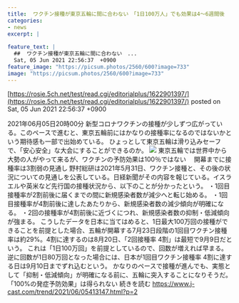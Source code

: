 ```yaml
---
title:  ワクチン接種が東京五輪に間に合わない　「1日100万人」でも効果は4〜6週間後  
categories:
- news
excerpt: |
  
feature_text: |
  ##  ワクチン接種が東京五輪に間に合わない　...
  Sat, 05 Jun 2021 22:56:37  +0900
feature_image: "https://picsum.photos/2560/600?image=733"
image: "https://picsum.photos/2560/600?image=733"
---
```


[https://rosie.5ch.net/test/read.cgi/editorialplus/1622901397/](https://rosie.5ch.net/test/read.cgi/editorialplus/1622901397/)
posted on Sat, 05 Jun 2021 22:56:37  +0900

<!--more-->

2021年06月05日20時00分 新型コロナワクチンの接種が少しずつ広がっている。このペースで進むと、東京五輪前にはかなりの接種率になるのではないかという期待感も一部で出始めている。 ひょっとして東京五輪は滑り込みセーフで、「安心安全」な大会にすることができるのか。 ![](https://www.j-cast.com/trend/assets_c/2021/06/trend_20210604143246-thumb-autox380-201709.jpg) 東京五輪では世界中から大勢の人がやって来るが、ワクチンの予防効果は100％ではない 　開幕までに接種率は3割弱の見通し 野村総研は2021年5月31日、ワクチン接種と、その後の状況についての見通しを公表している。日経新聞がその内容を報じている。イスラエルや英米など先行国の接種状況から、以下のことが分かったという。 ・1回目接種率が2割前後に届くまでの間に新規感染者数が減少へと転じ始める。 ・1回目接種率が4割前後に達したあたりから、新規感染者数の減少傾向が明確になる。 ・2回の接種率が4割前後に近づくにつれ、新規感染者数の抑制・低減傾向が強まる。 こうしたデータを日本に当てはめると、1日最大100万回の接種ができることを前提とした場合、五輪が開幕する7月23日段階の1回目ワクチン接種率は約29%。4割に達するのは8月20日、「2回接種率 4割」は最短で9月9日だという。 これは「1日100万回」を前提としているので、回数が増えれば早まる。逆に回数が1日80万回となった場合には、日本が1回目ワクチン接種率 4割に達する日は9月10日までずれ込むという。 かなりのペースで接種が進んでも、実態として「抑制・低減傾向」が明確になる前に、五輪に突入することになりそうだ。 「100%の発症予防効果」は得られない 続きを読む https://www.j-cast.com/trend/2021/06/05413147.html?p=2
